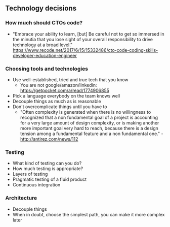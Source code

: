 ## Technology decisions

### How much should CTOs code?
- "Embrace your ability to learn, [but] Be careful not to get so immersed in the minutia that you lose sight of your overall responsibility to drive technology at a broad level." https://www.recode.net/2017/6/15/15332486/cto-code-coding-skills-developer-education-engineer

### Choosing tools and technologies
- Use well-established, tried and true tech that you know
  - You are not google/amazon/linkedin: https://getpocket.com/a/read/1774906855
- Pick a language everybody on the team knows well
- Decouple things as much as is reasonable
- Don't overcomplicate things until you have to
  - "Often complexity is generated when there is no willingness to recognized that a non fundamental goal of a project is accounting for a very large amount of design complexity, or is making another more important goal very hard to reach, because there is a design tension among a fundamental feature and a non fundamental one." - http://antirez.com/news/112

### Testing
- What kind of testing can you do?
- How much testing is appropriate?
- Layers of testing
- Pragmatic testing of a fluid product
- Continuous integration

### Architecture
- Decouple things
- When in doubt, choose the simplest path, you can make it more complex later

